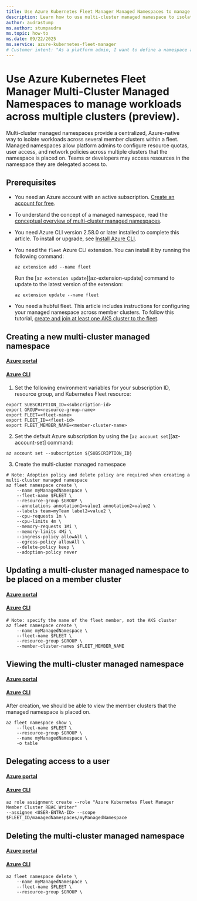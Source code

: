 ```yaml
---
title: Use Azure Kubernetes Fleet Manager Managed Namespaces to manage workloads across multiple clusters. 
description: Learn how to use multi-cluster managed namespace to isolate and manage workloads across multiple fleet members.
author: audrastump
ms.author: stumpaudra
ms.topic: how-to
ms.date: 09/22/2025
ms.service: azure-kubernetes-fleet-manager
# Customer intent: "As a platform admin, I want to define a namespace and deploy it across selected fleet clusters so I can delegate application teams access to resources on any cluster where the namespace exists."
---
```

# Use Azure Kubernetes Fleet Manager Multi-Cluster Managed Namespaces to manage workloads across multiple clusters (preview).
Multi-cluster managed namespaces provide a centralized, Azure-native way to isolate workloads across several member clusters within a fleet. Managed namespaces allow platform admins to configure resource quotas, user access, and network policies across multiple clusters that the namespace is placed on. Teams or developers may access resources in the namespace they are delegated access to.

## Prerequisites
* You need an Azure account with an active subscription. [Create an account for free](https://azure.microsoft.com/free/?WT.mc_id=A261C142F).

* To understand the concept of a managed namespace, read the [conceptual overview of multi-cluster managed namespaces](./concepts-fleet-managed-namespaces.md).

* You need Azure CLI version 2.58.0 or later installed to complete this article. To install or upgrade, see [Install Azure CLI](/cli/azure/install-azure-cli).

* You need the `fleet` Azure CLI extension. You can install it by running the following command:

  ```azurecli-interactive
  az extension add --name fleet
  ```

  Run the [`az extension update`][az-extension-update] command to update to the latest version of the extension:

  ```azurecli-interactive
  az extension update --name fleet
  ```

* You need a hubful fleet. This article includes instructions for configuring your managed namespace across member clusters. To follow this tutorial, [create and join at least one AKS cluster to the fleet](./quickstart-create-fleet-and-members.md).

## Creating a new multi-cluster managed namespace 
#### [Azure portal](#tab/azure-portal)
#### [Azure CLI](#tab/cli)

1. Set the following environment variables for your subscription ID, resource group, and Kubernetes Fleet resource:

```azurecli-interactive
export SUBSCRIPTION_ID=<subscription-id>
export GROUP=<resource-group-name>
export FLEET=<fleet-name>
export FLEET_ID=<fleet-id>
export FLEET_MEMBER_NAME=<member-cluster-name>
```

2. Set the default Azure subscription by using the [`az account set`][az-account-set] command:

```azurecli-interactive
az account set --subscription ${SUBSCRIPTION_ID}
```

3. Create the multi-cluster managed namespace

```azurecli-interactive
# Note: Adoption policy and delete policy are required when creating a multi-cluster managed namespace
az fleet namespace create \ 
    --name myManagedNamespace \ 
    --fleet-name $FLEET \ 
    --resource-group $GROUP \ 
    --annotations annotation1=value1 annotation2=value2 \ 
    --labels team=myTeam label2=value2 \ 
    --cpu-requests 1m \ 
    --cpu-limits 4m \ 
    --memory-requests 1Mi \ 
    --memory-limits 4Mi \ 
    --ingress-policy allowAll \ 
    --egress-policy allowAll \ 
    --delete-policy keep \ 
    --adoption-policy never 
```

## Updating a multi-cluster managed namespace to be placed on a member cluster
#### [Azure portal](#tab/azure-portal)
#### [Azure CLI](#tab/cli)
```azurecli-interactive
# Note: specify the name of the fleet member, not the AKS cluster
az fleet namespace create \ 
    --name myManagedNamespace \ 
    --fleet-name $FLEET \ 
    --resource-group $GROUP \ 
    --member-cluster-names $FLEET_MEMBER_NAME
```

## Viewing the multi-cluster managed namespace

#### [Azure portal](#tab/azure-portal)
#### [Azure CLI](#tab/cli)
After creation, we should be able to view the member clusters that the managed namespace is placed on.

```azurecli-interactive
az fleet namespace show \ 
    --fleet-name $FLEET \ 
    --resource-group $GROUP \ 
    --name myManagedNamespace \ 
    -o table 
```

## Delegating access to a user 
#### [Azure portal](#tab/azure-portal)
#### [Azure CLI](#tab/cli)
```azurecli-interactive
az role assignment create --role "Azure Kubernetes Fleet Manager Member Cluster RBAC Writer" 
--assignee <USER-ENTRA-ID> --scope $FLEET_ID/managedNamespaces/myManagedNamespace
```

## Deleting the multi-cluster managed namespace

#### [Azure portal](#tab/azure-portal)
#### [Azure CLI](#tab/cli)
```azurecli-interactive
az fleet namespace delete \ 
    --name myManagedNamespace \ 
    --fleet-name $FLEET \ 
    --resource-group $GROUP \ 
```





